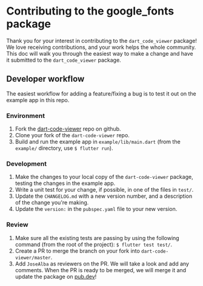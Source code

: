 # Contributing to the google_fonts package

Thank you for your interest in contributing to the `dart_code_viewer` package! We love receiving contributions, and your work helps the whole community. This doc will walk you through the easiest way to make a change and have it submitted to the `dart_code_viewer` package.

## Developer workflow

The easiest workflow for adding a feature/fixing a bug is to test it out on the example app in this
repo.

### Environment

1. Fork the [dart-code-viewer](https://github.com/JoseAlba/dart-code-viewer)
 repo on github.
1. Clone your fork of the `dart-code-viewer` repo.
1. Build and run the example app in `example/lib/main.dart` (from the `example/` directory, use `$ flutter run`).

### Development

1. Make the changes to your local copy of the `dart-code-viewer` package, testing the changes in the example app.
1. Write a unit test for your change, if possible, in one of the files in `test/`.
1. Update the `CHANGELOG.md` with a new version number, and a description of the change you're making.
1. Update the `version:` in the `pubspec.yaml` file to your new version.

### Review

1. Make sure all the existing tests are passing by using the following command (from the root of the project): `$ flutter test test/`.
1. Create a PR to merge the branch on your fork into `dart-code-viewer/master`.
1. Add `JoseAlba` as reviewers on the PR. We will take a look and add any comments. When the PR is ready to be merged, we will merge it and update the package on [pub.dev](https://pub.dev/packages/dart_code_viewer)!
